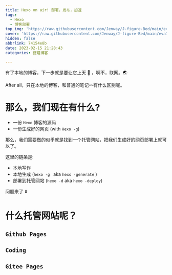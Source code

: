 ```yaml
---
title: Hexo on air! 部署，发布，加速
tags:
  - Hexo
  - 博客部署
top_img: 'https://raw.githubusercontent.com/Jenway/J-figure-Bed/main/eva19.jpg'
cover: 'https://raw.githubusercontent.com/Jenway/J-figure-Bed/main/eva19.jpg'
hidden: false
abbrlink: 74154e8b
date: 2023-02-15 21:28:43
categories: 搭建博客

---
```


 <meting-js
    server="netease"
    type="song"
    autoplay="true"
    id="18126594">
</meting-js> 

有了本地的博客，下一步就是要让它上天 :dash: ，啊不，联网。:earth_asia:

After all，只在本地的博客，和普通的笔记:wavy_dash:有什么区别呢。

# 那么，我们现在有什么?

- 一份 `Hexo` 博客的源码 
- 一份生成好的网页 (with `Hexo -g`)

那么，我们需要做的似乎就是找到一个托管网站，把我们生成好的网页部署上就可以了。

这里的链条是:

- 本地写作
- 本地生成 (`hexo -g ` aka `hexo -generate` )
- 部署到托管网站 (`hexo -d` aka `hexo -deploy`)

问题来了 :arrow_down:

# 什么托管网站呢？

## `Github Pages`

## `Coding`

## `Gitee Pages`